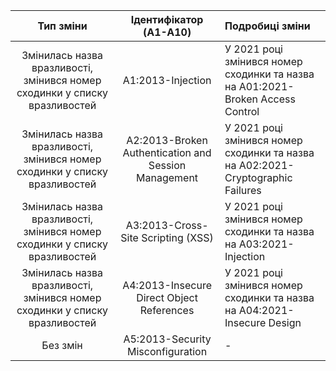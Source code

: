 | Тип зміни | Ідентифікатор (A1-A10) | Подробиці зміни |
|:---------:|:----------------------:|:-----------------|
| Змінилась назва вразливості, змінився номер сходинки у списку вразливостей | A1:2013-Injection | У 2021 році змінився номер сходинки та назва на A01:2021-Broken Access Control |
| Змінилась назва вразливості, змінився номер сходинки у списку вразливостей | A2:2013-Broken Authentication and Session Management | У 2021 році змінився номер сходинки та назва на A02:2021-Cryptographic Failures |
| Змінилась назва вразливості, змінився номер сходинки у списку вразливостей | A3:2013-Cross-Site Scripting (XSS) | У 2021 році змінився номер сходинки та назва на A03:2021-Injection |
| Змінилась назва вразливості, змінився номер сходинки у списку вразливостей | A4:2013-Insecure Direct Object References | У 2021 році змінився номер сходинки та назва на A04:2021-Insecure Design |
| Без змін | A5:2013-Security Misconfiguration | - |
